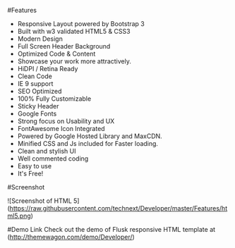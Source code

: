 #Features

- Responsive Layout powered by Bootstrap 3
- Built with w3 validated HTML5 & CSS3
- Modern Design
- Full Screen Header Background
- Optimized Code & Content
- Showcase your work more attractively.
- HiDPI / Retina Ready
- Clean Code
- IE 9 support
- SEO Optimized
- 100% Fully Customizable
- Sticky Header
- Google Fonts
- Strong focus on Usability and UX
- FontAwesome Icon Integrated
- Powered by Google Hosted Library and MaxCDN. 
- Minified CSS and Js included for Faster loading. 
- Clean and stylish UI
- Well commented coding
- Easy to use
- It's Free!

#Screenshot

![Screenshot of HTML 5]
(https://raw.githubusercontent.com/technext/Developer/master/Features/html5.png)


#Demo Link
Check out the demo of Flusk responsive HTML template at (http://themewagon.com/demo/Developer/)





